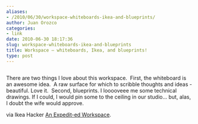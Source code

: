 ```yaml
---
aliases:
- /2010/06/30/workspace-whiteboards-ikea-and-blueprints/
author: Juan Orozco
categories:
- link
date: 2010-06-30 18:17:36
slug: workspace-whiteboards-ikea-and-blueprints
title: Workspace – whiteboards, Ikea, and blueprints!
type: post
---
```


<p style="text-align:center;">
  <a href="http://feedproxy.google.com/~r/Ikeahacker/~3/2G5nC1oqmy4/expedit-ed-workspace.html"><img src='http://juanthedesigner.files.wordpress.com/2010/06/desksomeshelves-7775741.jpg?w=580' alt='' data-recalc-dims="1" /></a>
</p>

There are two things I love about this workspace.  First, the whiteboard is an awesome idea.  A raw surface for which to scribble thoughts and ideas - beautiful. Love it.  Second, blueprints. I looooveee me some technical drawings. If I could, I would pin some to the ceiling in our studio... but, alas, I doubt the wife would approve.

via Ikea Hacker [An Expedit-ed Workspace][1].

[1]: http://feedproxy.google.com/~r/Ikeahacker/~3/2G5nC1oqmy4/expedit-ed-workspace.html